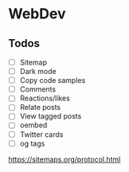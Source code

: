 # WebDev

## Todos

- [ ] Sitemap
- [ ] Dark mode
- [ ] Copy code samples
- [ ] Comments
- [ ] Reactions/likes
- [ ] Relate posts
- [ ] View tagged posts
- [ ] oembed
- [ ] Twitter cards
- [ ] og tags

https://sitemaps.org/protocol.html
